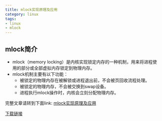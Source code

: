 ```yaml
---
title: mlock实现原理及应用
category: linux
tags:
- linux 
- mlock
---
```


## mlock简介

*  mlock（memory locking）是内核实现锁定内存的一种机制，用来将进程使用的部分或全部虚拟内存锁定到物理内存。
*  mlock机制主要有以下功能：
   - 被锁定的物理内存在被解锁或进程退出前，不会被页回收流程处理。
   - 被锁定的物理内存，不会被交换到swap设备。
   - 进程执行mlock操作时，内核会立刻分配物理内存。
   
<!--more--> 

完整文章请转到下面link:
[mlock实现原理及应用](https://github.com/kulong0105/kulong0105.github.io/blob/master/documents/mlock%E5%AE%9E%E7%8E%B0%E5%8E%9F%E7%90%86%E5%8F%8A%E5%BA%94%E7%94%A8.pdf)

[下载链接](https://github.com/kulong0105/kulong0105.github.io/raw/master/documents/mlock%E5%AE%9E%E7%8E%B0%E5%8E%9F%E7%90%86%E5%8F%8A%E5%BA%94%E7%94%A8.pdf)
